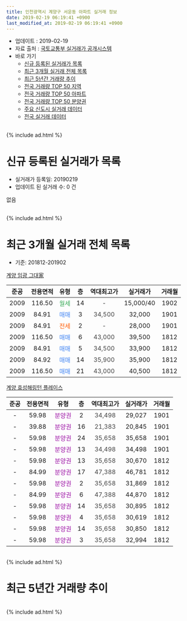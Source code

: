 ```yaml
---
title: 인천광역시 계양구 서운동 아파트 실거래 정보
date: 2019-02-19 06:19:41 +0900
last_modified_at: 2019-02-19 06:19:41 +0900
---
```


* 업데이트 : 2019-02-19
* 자료 출처 : [국토교통부 실거래가 공개시스템](http://rt.molit.go.kr)
* 바로 가기
    * [신규 등록된 실거래가 목록](#신규-등록된-실거래가-목록)
    * [최근 3개월 실거래 전체 목록](#최근-3개월-실거래-전체-목록)
    * [최근 5년간 거래량 추이](#최근-5년간-거래량-추이)
    * [전국 거래량 TOP 50 지역](https://ayogom.github.io/apt-trade-info/최근-3개월-전국에서-가장-거래가-많이-발생한-지역)
    * [전국 거래량 TOP 50 아파트](https://ayogom.github.io/apt-trade-info/최근-3개월-전국에서-가장-거래가-많이-발생한-아파트)
    * [전국 거래량 TOP 50 분양권](https://ayogom.github.io/apt-trade-info/최근-3개월-전국에서-가장-거래가-많이-발생한-분양권)
    * [주요 신도시 실거래 데이터](https://ayogom.github.io/apt-trade-info/주요-신도시)
    * [전국 실거래 데이터](https://ayogom.github.io/apt-trade-info/전국)
<br>
{% include ad.html %}
<br>

# 신규 등록된 실거래가 목록
* 실거래가 등록일: 20190219
* 업데이트 된 실거래 수: 0 건

없음

<br>
{% include ad.html %}
<br>

# 최근 3개월 실거래 전체 목록
* 기준: 201812-201902


[계양 임광 그대家](https://search.naver.com/search.naver?query=%EC%9D%B8%EC%B2%9C%EA%B4%91%EC%97%AD%EC%8B%9C+%EA%B3%84%EC%96%91%EA%B5%AC+%EC%84%9C%EC%9A%B4%EB%8F%99+%EA%B3%84%EC%96%91+%EC%9E%84%EA%B4%91+%EA%B7%B8%EB%8C%80%E5%AE%B6)

|준공|전용면적|유형|층|역대최고가|실거래가|거래월|
|:---:|:---:|:---:|:---:|:---:|:---:|:---:|
|2009|116.50|<span style="color:#34a853">월세</span>|14|<span style="color:#444444">-</span>|15,000/40|1902|
|2009|84.91|<span style="color:#4285f3">매매</span>|3|<span style="color:#444444">34,500</span>|32,000|1901|
|2009|84.91|<span style="color:#ff5a00">전세</span>|2|<span style="color:#444444">-</span>|28,000|1901|
|2009|116.50|<span style="color:#4285f3">매매</span>|6|<span style="color:#444444">43,000</span>|39,500|1812|
|2009|84.91|<span style="color:#4285f3">매매</span>|5|<span style="color:#444444">34,500</span>|33,900|1812|
|2009|84.92|<span style="color:#4285f3">매매</span>|14|<span style="color:#444444">35,900</span>|35,900|1812|
|2009|116.50|<span style="color:#4285f3">매매</span>|21|<span style="color:#444444">43,000</span>|40,500|1812|

[계양 효성해링턴 플레이스](https://search.naver.com/search.naver?query=%EC%9D%B8%EC%B2%9C%EA%B4%91%EC%97%AD%EC%8B%9C+%EA%B3%84%EC%96%91%EA%B5%AC+%EC%84%9C%EC%9A%B4%EB%8F%99+%EA%B3%84%EC%96%91+%ED%9A%A8%EC%84%B1%ED%95%B4%EB%A7%81%ED%84%B4+%ED%94%8C%EB%A0%88%EC%9D%B4%EC%8A%A4)

|준공|전용면적|유형|층|역대최고가|실거래가|거래월|
|:---:|:---:|:---:|:---:|:---:|:---:|:---:|
|-|59.98|<span style="color:#9C11A5">분양권</span>|2|<span style="color:#444444">34,498</span>|29,027|1901|
|-|39.88|<span style="color:#9C11A5">분양권</span>|16|<span style="color:#444444">21,383</span>|20,845|1901|
|-|59.98|<span style="color:#9C11A5">분양권</span>|24|<span style="color:#444444">35,658</span>|35,658|1901|
|-|59.98|<span style="color:#9C11A5">분양권</span>|13|<span style="color:#444444">34,498</span>|34,498|1901|
|-|59.98|<span style="color:#9C11A5">분양권</span>|13|<span style="color:#444444">35,658</span>|30,670|1812|
|-|84.99|<span style="color:#9C11A5">분양권</span>|17|<span style="color:#444444">47,388</span>|46,781|1812|
|-|59.98|<span style="color:#9C11A5">분양권</span>|2|<span style="color:#444444">35,658</span>|31,869|1812|
|-|84.99|<span style="color:#9C11A5">분양권</span>|6|<span style="color:#444444">47,388</span>|44,870|1812|
|-|59.98|<span style="color:#9C11A5">분양권</span>|14|<span style="color:#444444">35,658</span>|30,895|1812|
|-|59.98|<span style="color:#9C11A5">분양권</span>|4|<span style="color:#444444">35,658</span>|30,619|1812|
|-|59.98|<span style="color:#9C11A5">분양권</span>|14|<span style="color:#444444">35,658</span>|30,850|1812|
|-|59.98|<span style="color:#9C11A5">분양권</span>|3|<span style="color:#444444">35,658</span>|32,994|1812|


<br>
{% include ad.html %}
<br>

# 최근 5년간 거래량 추이


<div style="width:100%;">
    <canvas id="deal_progress" height="200"></canvas>
</div>

<script>
new Chart(document.getElementById("deal_progress"), {
    type: 'line',
    data: {
        labels: ['201402','201403','201404','201405','201406','201407','201408','201409','201410','201411','201412','201501','201502','201503','201504','201505','201506','201507','201508','201509','201510','201511','201512','201601','201602','201603','201604','201605','201606','201607','201608','201609','201610','201611','201612','201701','201702','201703','201704','201705','201706','201707','201708','201709','201710','201711','201712','201801','201802','201803','201804','201805','201806','201807','201808','201809','201810','201811','201812','201901','201902'],
        datasets: [{
            label: '매매',
            pointRadius: 1,
            data: [1, 4, 0, 5, 3, 6, 3, 0, 7, 1, 0, 6, 2, 7, 1, 4, 3, 4, 7, 7, 4, 5, 2, 1, 2, 5, 5, 3, 8, 2, 7, 6, 1, 4, 1, 1, 3, 0, 2, 4, 4, 2, 5, 3, 4, 1, 1, 1, 2, 6, 1, 5, 4, 5, 8, 4, 107, 15, 12, 5, 0],
            borderColor: "rgba(255, 201, 14, 1)",
            backgroundColor: "rgba(255, 201, 14, 0.5)",
            fill: false,
            lineTension: 0
        },{
            label: '전월세',
            pointRadius: 1,
            data: [4, 6, 1, 4, 6, 0, 2, 2, 1, 1, 5, 7, 4, 2, 1, 1, 4, 5, 1, 2, 4, 3, 2, 3, 0, 4, 5, 3, 0, 3, 1, 2, 2, 1, 5, 1, 6, 4, 1, 3, 3, 2, 2, 0, 2, 3, 1, 1, 5, 3, 0, 2, 2, 2, 2, 2, 1, 1, 0, 1, 1],
            borderColor: "rgba(0, 141, 185, 1)",
            backgroundColor: "rgba(0, 141, 185, 0.5)",
            fill: false,
            lineTension: 0
        }
        ]
    },
    options: {
        responsive: true,
        title: {
            display: false
        },
        tooltips: {
            mode: 'index',
            intersect: false
        },
        hover: {
            mode: 'nearest',
            intersect: true
        },
        scales: {
            xAxes: [{
                display: true,
                scaleLabel: {
                    display: true,
                    labelString: '년/월'
                }
            }],
            yAxes: [{
                display: true,
                ticks: {
                    suggestedMin: 0,
                },
                scaleLabel: {
                    display: true,
                    labelString: '실거래 수'
                }
            }]
        }
    }
});

</script>


<br>
{% include ad.html %}
<br>

